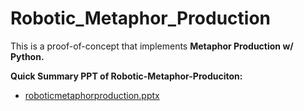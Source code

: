 # Robotic_Metaphor_Production

This is a proof-of-concept that implements **Metaphor Production w/ Python.** 

**Quick Summary PPT of Robotic-Metaphor-Produciton:**
- [roboticmetaphorproduction.pptx](https://github.com/brianndjojo/Robotic_Metaphor_Production/files/8660349/roboticmetaphorproduction.pptx)
